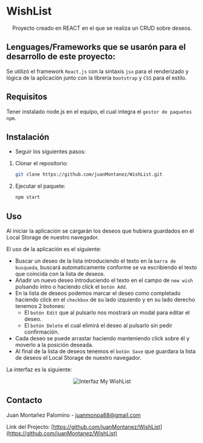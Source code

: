 # WishList
<p align="center">
    Proyecto creado en REACT en el que se realiza un CRUD sobre deseos.
    <br />
</p>

## Lenguages/Frameworks que se usarón para el desarrollo de este proyecto:
Se utilizó el framework `React.js` con la sintaxis `jsx` para el renderizado y lógica de la aplicación junto con la librería `bootstrap` y `CSS` para el estilo.

## Requisitos
Tener instalado node.js en el equipo, el cual integra el `gestor de paquetes npm`.

## Instalación
* Seguir los siguientes pasos:

1. Clonar el repositorio:
   ```sh
   git clone https://github.com/juanMontanez/WishList.git
   ```
2. Ejecutar el paquete:
   ```sh
   npm start
   ```
## Uso
Al iniciar la aplicación se cargarán los deseos que hubiera guardados en el Local Storage de nuestro navegador.

El uso de la aplicación es el siguiente:

* Buscar un deseo de la lista introduciendo el texto en la `barra de busqueda`, buscará automaticamente conforme se va escribiendo el texto que coincida con la lista de deseos.
* Añadir un nuevo deseo introduciendo el texto en el campo de `new wish` pulsando intro o haciendo click el `botón Add`. 
* En la lista de deseos podemos marcar el deseo como completado haciendo click en el `checkbox` de su lado izquierdo y en su lado derecho tenemos 2 botones:
    * El `botón Edit` que al pulsarlo nos mostrará un modal para editar el deseo.
    * El `botón Delete` el cual elimirá el deseo al pulsarlo sin pedir confirmación.
* Cada deseo se puede arrastar haciendo manteniendo click sobre él y moverlo a la posición deseada. 
* Al final de la lista de deseos tenemos el `botón Save` que guardara la lista de deseos el Local Storage de nuestro navegador.

La interfaz es la siguiente:

<p align="center">
  <img src="https://i.ibb.co/BCZ1RGs/My-Wish-List.jpg" title="Interfaz My WishList">
</p>

## Contacto

Juan Montañez Palomino - juanmonpa88@gmail.com

Link del Projecto: [https://github.com/juanMontanez/WishList](https://github.com/juanMontanez/WishList)
